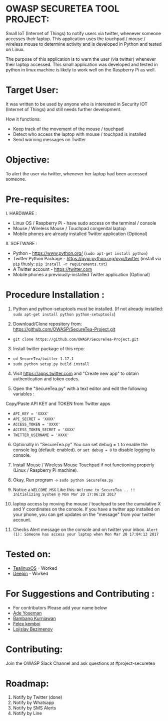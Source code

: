 OWASP SECURETEA TOOL PROJECT:
============================

Small IoT (Internet of Things) to notify users via twitter, whenever someone accesses their laptop. This application uses the touchpad / mouse / wireless mouse
to determine activity and is developed in Python and tested on Linux.

The purpose of this application is to warn the user (via twitter) whenever their laptop accessed.
This small application was developed and tested in python in linux machine is likely to work well on the Raspberry Pi as well.


Target User:
=============

It was written to be used by anyone who is interested in Security IOT (Internet of Things) and still needs further development.

How it functions:

- Keep track of the movement of the mouse / touchpad
- Detect who access the laptop with mouse / touchpad is installed
- Send warning messages on Twitter


Objective:
===========

To alert the user via twitter, whenever her laptop had been accessed someone.


Pre-requisites:
================

I. HARDWARE :

- Linux OS / Raspberry Pi - have sudo access on the terminal / console
- Mouse / Wireless Mouse / Touchpad congenital laptop
- Mobile phones are already installed Twitter application (Optional)

II. SOFTWARE :

- Python - https://www.python.org/ (`sudo apt-get install python`)
- Twitter Python Package - https://pypi.python.org/pypi/twitter (install via `pip` thusly: `pip install -r requirements.txt`)
- A Twitter account - https://twitter.com
- Mobile phones a previously-installed Twitter application (Optional)


Procedure Installation :
========================

1. Python and python-setuptools must be installed. (If not already installed: `sudo apt-get install python python-setuptools`)

2. Download/Clone repository from: https://github.com/OWASP/SecureTea-Project.git
 - `git clone https://github.com/OWASP/SecureTea-Project.git`

3. Install twitter package of this repo:
 - `cd SecureTea/twitter-1.17.1`
 - `sudo python setup.py build install`

4. Visit https://apps.twitter.com and "Create new app" to obtain authentication and token codes.

5. Open the "SecureTea.py" with a text editor and edit the following variables :

 Copy/Paste API KEY and TOKEN from Twitter apps

- `API_KEY = 'XXXX'`
- `API_SECRET = 'XXXX'`
- `ACCESS_TOKEN = 'XXXX'`
- `ACCESS_TOKEN_SECRET = 'XXXX'`
- `TWITTER_USERNAME = 'XXXX'`

6. Optionally in "SecureTea.py" You can set debug = `1` to enable the console log (default: enabled). or `set debug = 0` to disable logging to console.

7. Install Mouse / Wireless Mouse Touchpad if not functioning properly (Linux / Raspberry Pi machine).

8. Okay, Run program -> `sudo python SecureTea.py`

9. Notice a `WELCOME_MSG` Like this:
`Welcome to SecureTea .. !! Initializing System @ Mon Mar 20 17:06:28 2017`

10. laptop access by moving the mouse / touchpad to see the cumulative X and Y coordinates on the console. If you have a twitter app installed on your phone, you can get updates on the "message" from your twitter account.

11. Checks Alert message on the console and on twitter your inbox.
`Alert (1): Someone has access your laptop when Mon Mar 20 17:04:13 2017`

Tested on:
==========

- [TealinuxOS](http://tealinuxos.org/) - Worked
- [Deepin](https://www.deepin.org/en/) - Worked


For Suggestions and Contributing :
==================================

- For contributors Please add your name below 
- [Ade Yoseman](https://www.owasp.org/index.php/Ade_Yoseman_Putra)
- [Bambang Kurniawan](https://www.owasp.org/index.php/User:Idbmb)
- [Felex kemboi](https://github.com/felexkemboi/)
- [Lojislav Bezimenov](https://github.com/lojikil/)
    
Contributing:
==================

Join the OWASP Slack Channel and ask questions at #project-securetea

Roadmap:
==================

1. Notify by Twitter (done)
2. Notify by Whatsapp
3. Notify by SMS Alerts
4. Notify by Line

